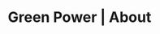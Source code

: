 ---
title: "Green Power | About"
meta:
  description: "Green Power is a proactive developer, bringing British enthusiasm and speed to creating a turnkey solution to Solar and other technologies to your home or commercial property."
og:
  title: "Green Power | About"
  description: "Green Power is a proactive developer, bringing British enthusiasm and speed to creating a turnkey solution to Solar and other technologies to your home or commercial property" 
  type: "website"
  url: "du/about"
  image: "images/logo/logo.png"

slider:
  newsbanner : "images/banner/news-banner.jpg"
  title : "Over"
  desc : "Een wereldwijde distributeur van zonneproducten"

block:
  icon5 : "icon/icon5.svg"
  whoweare : "Wie we zijn"
  title : "De wereld leiden op weg naar duurzame, betaalbare en schone energie"
  desc1 : "At dolore magna aliqua enim veniam quis nostrud minim exercitation ulamco aliquip exa commodo consequat duis aute irure dolor reprehen derit voluptate cillum dole afugiat nula pariatur vitae."
  desc2 : "Sagittis dia facilisis convalis dictumst sed ipsum tempore. Excepteur sint occaecat aidata non proident qu officia deserunt mollit anim."
  span : "hoe we energie opwekken"
  ab1 : "img/about/ab1.jpg"
  ab2 : "img/about/ab2.jpg"
  ab3 : "img/about/ab3.jpg"

block2:
  video : "video/video1.mp4"
  stateofart : "images/state-of-art-icon.png"
  bestalticon : "images/best-alternate-icon.png"
  globalexpertise : "images/global-expertise-icon.png"
  title1 : "Probleemloze snelle installatie"
  title2 : "Ondersteuning voor snelle levenscyclusservice"
  title3 : "Groene zonne-energie en schone stroom"
  title4 : "100% Onderhoudsvrij systeem"

block3:
  step1 : "images/step1.jpg"
  step2 : "images/step2.jpg"
  step3 : "images/step3.jpg"
  span : "Hoe wij werken"
  title : "Ons werkproces"
  desc : "Alle functies, waaronder toeleveringsketen, waardeketen, projectplanning, productie, diensten en reserveonderdelen, technologie, R&D, enz. zijn geïntegreerd om een ​​compleet oplossingenpakket te bieden."
  h31 : "Project planning"
  desc1 : "Green Power is een van 's werelds toonaangevende leveranciers van duurzame energieoplossingen die een revolutie teweegbrengt."
  h32 : "Onderzoeksanalyse"
  desc2 : "Green Power is een van 's werelds toonaangevende leveranciers van duurzame energieoplossingen die een revolutie teweegbrengt."
  h33 : "Zorg dat het lukt"
  desc3 : "Green Power is een van 's werelds toonaangevende leveranciers van duurzame energieoplossingen die een revolutie teweegbrengt."
  step : "Stap"
    
draft: false
---